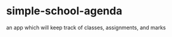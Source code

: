 simple-school-agenda
====================

an app which will keep track of classes, assignments, and marks
